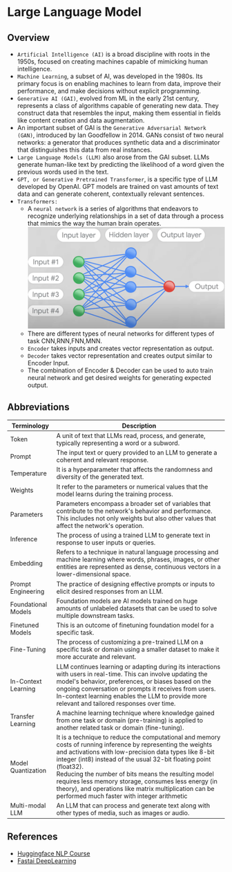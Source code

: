 # Large Language Model

## Overview
- `Artificial Intelligence (AI)` is a broad discipline with roots in the 1950s, focused on creating machines capable of mimicking human intelligence. 
- `Machine Learning`, a subset of AI, was developed in the 1980s. Its primary focus is on enabling machines to learn from data, improve their performance, and make decisions without explicit programming. 
- `Generative AI (GAI)`, evolved from ML in the early 21st century, represents a class of algorithms capable of generating new data. They construct data that resembles the input, making them essential in fields like content creation and data augmentation.
- An important subset of GAI is the `Generative Adversarial Network (GAN)`, introduced by Ian Goodfellow in 2014. GANs consist of two neural networks: a generator that produces synthetic data and a discriminator that distinguishes this data from real instances.
- `Large Language Models (LLM)` also arose from the GAI subset. LLMs generate human-like text by predicting the likelihood of a word given the previous words used in the text.
- `GPT, or Generative Pretrained Transformer`, is a specific type of LLM developed by OpenAI.  GPT models are trained on vast amounts of text data and can generate coherent, contextually relevant sentences.
- `Transformers:`
  - A `neural network` is a series of algorithms that endeavors to recognize underlying relationships in a set of data through a process that mimics the way the human brain operates.
    ![](00-images/02-NeuralNetwork.png)
  - There are different types of neural networks for different types of task CNN,RNN,FNN,MNN.
  - `Encoder` takes inputs and creates vector representation as output.
  - `Decoder` takes vector representation and creates output similar to Encoder Input.
  - The combination of Encoder & Decoder can be used to auto train neural network and get desired weights for generating expected output.

## Abbreviations
| Terminology         	| Description                                                                                                                                                                                                                                                                                                                                                                                                                                                           	|
|---------------------	|-----------------------------------------------------------------------------------------------------------------------------------------------------------------------------------------------------------------------------------------------------------------------------------------------------------------------------------------------------------------------------------------------------------------------------------------------------------------------	|
| Token               	| A unit of text that LLMs read, process, and generate, typically representing a word or a subword.                                                                                                                                                                                                                                                                                                                                                                     	|
| Prompt              	| The input text or query provided to an LLM to generate a coherent and relevant response.                                                                                                                                                                                                                                                                                                                                                                              	|
| Temperature         	| It is a hyperparameter that affects the randomness and diversity of the generated text.                                                                                                                                                                                                                                                                                                                                                                               	|
| Weights             	| It refer to the parameters or numerical values that the model learns during the training process.                                                                                                                                                                                                                                                                                                                                                                     	|
| Parameters            | Parameters  encompass a broader set of variables that contribute to the network's behavior and performance. This includes not only weights but also other values that affect the network's operation.                                                                                                                                                                                                                                                                     |
| Inference           	| The process of using a trained LLM to generate text in response to user inputs or queries.                                                                                                                                                                                                                                                                                                                                                                            	|
| Embedding           	| Refers to a technique in natural language processing and machine learning where words, phrases, images, or other entities are represented as dense, continuous vectors in a lower-dimensional space.                                                                                                                                                                                                                                                                  	|
| Prompt Engineering  	| The practice of designing effective prompts or inputs to elicit desired responses from an LLM.                                                                                                                                                                                                                                                                                                                                                                        	|
| Foundational Models 	| Foundation models are AI models trained on huge amounts of unlabeled datasets that can be used to solve multiple downstream tasks.                                                                                                                                                                                                                                                                                                                                    	|
| Finetuned Models    	| This is an outcome of finetuning foundation model for a specific task.                                                                                                                                                                                                                                                                                                                                                                                                	|
| Fine-Tuning         	| The process of customizing a pre-trained LLM on a specific task or domain using a smaller dataset to make it more accurate and relevant.                                                                                                                                                                                                                                                                                                                              	|
| In-Context Learning 	| LLM continues learning or adapting during its interactions with users in real-time. This can involve updating the model's behavior, preferences, or biases based on the ongoing conversation or prompts it receives from users. In-context learning enables the LLM to provide more relevant and tailored responses over time.                                                                                                                                        	|
| Transfer Learning   	| A machine learning technique where knowledge gained from one task or domain (pre-training) is applied to another related task or domain (fine-tuning).                                                                                                                                                                                                                                                                                                                	|
| Model Quantization  	| It is a technique to reduce the computational and memory costs of running inference by representing the weights and activations with low-precision data types like 8-bit integer (int8) instead of the usual 32-bit floating point (float32).<br>Reducing the number of bits means the resulting model requires less memory storage, consumes less energy (in theory), and operations like matrix multiplication can be performed much faster with integer arithmetic 	|
| Multi-modal LLM     	| An LLM that can process and generate text along with other types of media, such as images or audio.                                                                                                                                                                                                                                                                                                                                                                   	|
## References
- [Huggingface NLP Course](https://huggingface.co/learn/nlp-course/chapter1/1)
- [Fastai DeepLearning](https://course.fast.ai/)